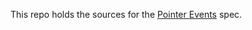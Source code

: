 This repo holds the sources for the [Pointer Events][1] spec.

   [1]: https://w3c.github.io/pointerevents/


